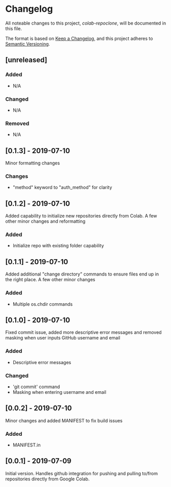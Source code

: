  Changelog
 =========

All noteable changes to this project, *colab-repoclone*, will be documented in this file.

The format is based on [Keep a Changelog](https://keepachangelog.com/en/1.0.0/),
and this project adheres to [Semantic Versioning](https://semver.org/spec/v2.0.0.html).

## [unreleased]

### Added
 - N/A

### Changed
 - N/A

### Removed
 - N/A


## [0.1.3] - 2019-07-10

Minor formatting changes

### Changes
 - "method" keyword to "auth_method" for clarity


## [0.1.2] - 2019-07-10

Added capability to initialize new repositories directly from Colab. A few other minor
changes and reformatting

### Added
 - Initialize repo with existing folder capability


## [0.1.1] - 2019-07-10

Added additional "change directory" commands to ensure files end up in the right place.
A few other minor changes

### Added
 - Multiple os.chdir commands


## [0.1.0] - 2019-07-10

Fixed commit issue, added more descriptive error messages and removed masking when user 
inputs GitHub username and email

### Added
 - Descriptive error messages

### Changed
 - 'git commit' command
 - Masking when entering username and email


## [0.0.2] - 2019-07-10

Minor changes and added MANIFEST to fix build issues

### Added
 - MANIFEST.in


## [0.0.1] - 2019-07-09

Initial version. Handles github integration for pushing and pulling to/from repositories
directly from Google Colab.
